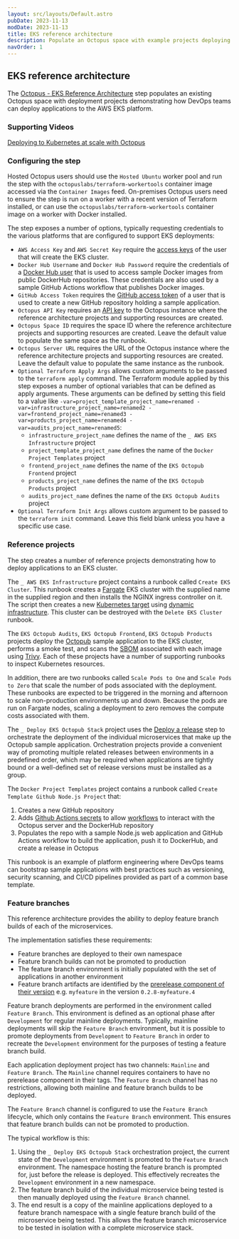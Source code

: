 ```yaml
---
layout: src/layouts/Default.astro
pubDate: 2023-11-13
modDate: 2023-11-13
title: EKS reference architecture
description: Populate an Octopus space with example projects deploying to an AWS EKS cluster
navOrder: 1
---
```


## EKS reference architecture

The [Octopus - EKS Reference Architecture](https://library.yamldoc.liuyan.wang/step-templates/87b2154a-5c8d-4c31-9680-575bb6df9789/actiontemplate-octopus-eks-reference-architecture) step populates an existing Octopus space with deployment projects demonstrating how DevOps teams can deploy applications to the AWS EKS platform.

### Supporting Videos

[Deploying to Kubernetes at scale with Octopus](https://www.youtube.com/watch?v=5q7s3vaGUN8)

### Configuring the step

Hosted Octopus users should use the `Hosted Ubuntu` worker pool and run the step with the `octopuslabs/terraform-workertools` container image accessed via the `Container Images` feed. On-premises Octopus users need to ensure the step is run on a worker with a recent version of Terraform installed, or can use the `octopuslabs/terraform-workertools` container image on a worker with Docker installed.

The step exposes a number of options, typically requesting credentials to the various platforms that are configured to support EKS deployments:

* `AWS Access Key` and `AWS Secret Key` require the [access keys](https://docs.aws.amazon.com/IAM/latest/UserGuide/id_credentials_access-keys.html) of the user that will create the EKS cluster.
* `Docker Hub Username` and `Docker Hub Password` require the credentials of a [Docker Hub user](https://docs.docker.com/docker-id/) that is used to access sample Docker images from public DockerHub repositories. These credentials are also used by a sample GitHub Actions workflow that publishes Docker images.
* `GitHub Access Token` requires the [GitHub access token](https://docs.github.com/en/authentication/keeping-your-account-and-data-secure/managing-your-personal-access-tokens) of a user that is used to create a new GitHub repository holding a sample application.
* `Octopus API Key` requires an [API key](https://yamldoc.liuyan.wang/docs/octopus-rest-api/how-to-create-an-api-key) to the Octopus instance where the reference architecture projects and supporting resources are created.
* `Octopus Space ID` requires the space ID where the reference architecture projects and supporting resources are created. Leave the default value to populate the same space as the runbook.
* `Octopus Server URL` requires the URL of the Octopus instance where the reference architecture projects and supporting resources are created. Leave the default value to populate the same instance as the runbook.
* `Optional Terraform Apply Args` allows custom arguments to be passed to the `terraform apply` command. The Terraform module applied by this step exposes a number of optional variables that can be defined as apply arguments. These arguments can be defined by setting this field to a value like `-var=project_template_project_name=renamed -var=infrastructure_project_name=renamed2 -var=frontend_project_name=renamed3 -var=products_project_name=renamed4 -var=audits_project_name=renamed5`:
  * `infrastructure_project_name` defines the name of the `_ AWS EKS Infrastructure` project
  * `project_template_project_name` defines the name of the `Docker Project Templates` project
  * `frontend_project_name` defines the name of the `EKS Octopub Frontend` project
  * `products_project_name` defines the name of the `EKS Octopub Products` project
  * `audits_project_name` defines the name of the `EKS Octopub Audits` project
* `Optional Terraform Init Args` allows custom argument to be passed to the `terraform init` command. Leave this field blank unless you have a specific use case.

### Reference projects

The step creates a number of reference projects demonstrating how to deploy applications to an EKS cluster.

The `_ AWS EKS Infrastructure` project contains a runbook called `Create EKS Cluster`. This runbook creates a [Fargate](https://docs.aws.amazon.com/eks/latest/userguide/fargate.html) EKS cluster with the supplied name in the supplied region and then installs the NGINX ingress controller on it. The script then creates a new [Kubernetes target](/docs/infrastructure/deployment-targets/kubernetes-target) using [dynamic infrastructure](/docs/infrastructure/deployment-targets/dynamic-infrastructure). This cluster can be destroyed with the `Delete EKS Cluster` runbook.

The `EKS Octopub Audits`, `EKS Octopub Frontend`, `EKS Octopub Products` projects deploy the [Octopub](https://github.com/OctopusSolutionsEngineering/Octopub) sample application to the EKS cluster, performs a smoke test, and scans the [SBOM](https://www.cisa.gov/sbom) associated with each image using [Trivy](https://aquasecurity.github.io/trivy/). Each of these projects have a number of supporting runbooks to inspect Kubernetes resources. 

In addition, there are two runbooks called `Scale Pods to One` and `Scale Pods to Zero` that scale the number of pods associated with the deployment. These runbooks are expected to be triggered in the morning and afternoon to scale non-production environments up and down. Because the pods are run on Fargate nodes, scaling a deployment to zero removes the compute costs associated with them.

The `_ Deploy EKS Octopub Stack` project uses the [Deploy a release](/docs/projects/coordinating-multiple-projects/deploy-release-step) step to orchestrate the deployment of the individual microservices that make up the Octopub sample application. Orchestration projects provide a convenient way of promoting multiple related releases between environments in a predefined order, which may be required when applications are tightly bound or a well-defined set of release versions must be installed as a group. 

The `Docker Project Templates` project contains a runbook called `Create Template Github Node.js Project` that:

1. Creates a new GitHub repository
2. Adds [Github Actions secrets](https://docs.github.com/en/rest/actions/secrets) to allow [workflows](https://docs.github.com/en/actions/using-workflows/about-workflows) to interact with the Octopus server and the DockerHub repository
3. Populates the repo with a sample Node.js web application and GitHub Actions workflow to build the application, push it to DockerHub, and create a release in Octopus

This runbook is an example of platform engineering where DevOps teams can bootstrap sample applications with best practices such as versioning, security scanning, and CI/CD pipelines provided as part of a common base template.

### Feature branches

This reference architecture provides the ability to deploy feature branch builds of each of the microservices.

The implementation satisfies these requirements:

* Feature branches are deployed to their own namespace
* Feature branch builds can not be promoted to production
* The feature branch environment is initially populated with the set of applications in another environment
* Feature branch artifacts are identified by the [prerelease component of their version](https://semver.org/) e.g. `myfeature` in the version `0.2.8-myfeature.4`

Feature branch deployments are performed in the environment called `Feature Branch`. This environment is defined as an optional phase after `Development` for regular mainline deployments. Typically, mainline deployments will skip the `Feature Branch` environment, but it is possible to promote deployments from `Development` to `Feature Branch` in order to recreate the `Development` environment for the purposes of testing a feature branch build.

Each application deployment project has two channels: `Mainline` and `Feature Branch`. The `Mainline` channel requires containers to have no prerelease component in their tags. The `Feature Branch` channel has no restrictions, allowing both mainline and feature branch builds to be deployed. 

The `Feature Branch` channel is configured to use the `Feature Branch` lifecycle, which only contains the `Feature Branch` environment. This ensures that feature branch builds can not be promoted to production.

The typical workflow is this:

1. Using the `_ Deploy EKS Octopub Stack` orchestration project, the current state of the `Development` environment is promoted to the `Feature Branch` environment. The namespace hosting the feature branch is prompted for, just before the release is deployed. This effectively recreates the `Development` environment in a new namespace.
2. The feature branch build of the individual microservice being tested is then manually deployed using the `Feature Branch` channel.
3. The end result is a copy of the mainline applications deployed to a feature branch namespace with a single feature branch build of the microservice being tested. This allows the feature branch microservice to be tested in isolation with a complete microservice stack.

